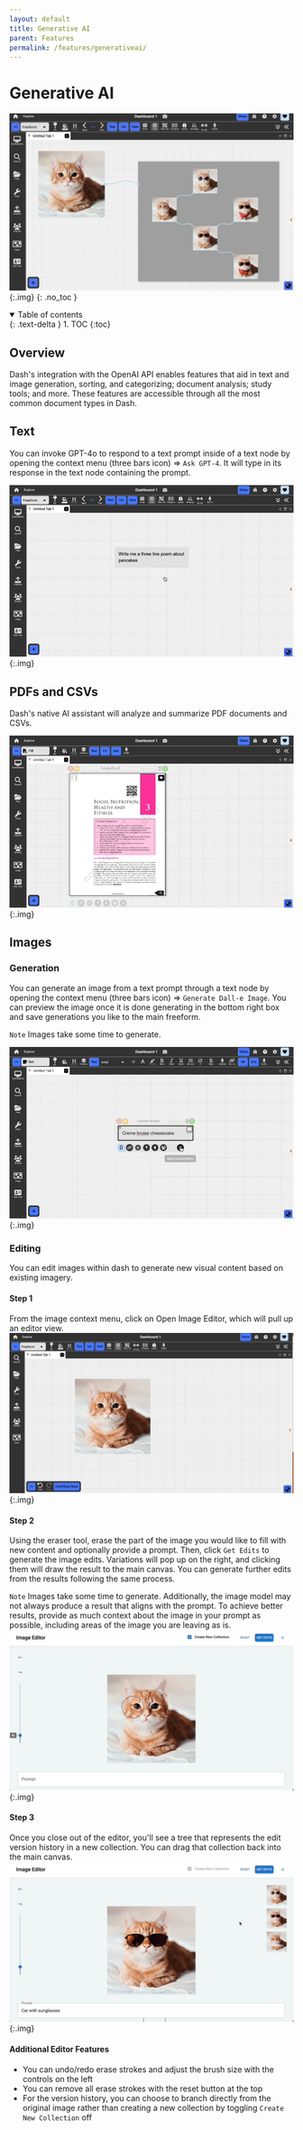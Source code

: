 ```yaml
---
layout: default
title: Generative AI
parent: Features
permalink: /features/generativeai/
---
```


# Generative AI

![](../../assets/images/gen_ai.png){:.img}
{: .no_toc }

<details open markdown="block">
  <summary>
    Table of contents
  </summary>
  {: .text-delta }
1. TOC
{:toc}
</details>

## Overview

Dash's integration with the OpenAI API enables features that aid in text and image generation, sorting, and categorizing; document analysis; study tools; and more. These features are accessible through all the most common document types in Dash.

## Text

You can invoke GPT-4o to respond to a text prompt inside of a text node by opening the context menu (three bars icon) => `Ask GPT-4`. It will type in its response in the text node containing the prompt.

![](../../assets/gifs/ai/ai-text.gif){:.img}

## PDFs and CSVs

Dash's native AI assistant will analyze and summarize PDF documents and CSVs. 

![](../../assets/gifs/ai/ai-pdf.gif){:.img}

## Images

### Generation

You can generate an image from a text prompt through a text node by opening the context menu (three bars icon) => `Generate Dall-e Image`. You can preview the image once it is done generating in the bottom right box and save generations you like to the main freeform.

`Note` Images take some time to generate.

![](../../assets/gifs/ai/ai-image.gif){:.img}

### Editing

You can edit images within dash to generate new visual content based on existing imagery.

#### Step 1

From the image context menu, click on Open Image Editor, which will pull up an editor view.
![](../../assets/gifs/ai/ai-edit-1.gif){:.img}

#### Step 2

Using the eraser tool, erase the part of the image you would like to fill with new content and optionally provide a prompt. Then, click `Get Edits` to generate the image edits. Variations will pop up on the right, and clicking them will draw the result to the main canvas. You can generate further edits from the results following the same process.

`Note` Images take some time to generate. Additionally, the image model may not always produce a result that aligns with the prompt. To achieve better results, provide as much context about the image in your prompt as possible, including areas of the image you are leaving as is.
![](../../assets/gifs/ai/ai-edit-2.gif){:.img}

#### Step 3

Once you close out of the editor, you'll see a tree that represents the edit version history in a new collection. You can drag that collection back into the main canvas.
![](../../assets/gifs/ai/ai-edit-3.gif){:.img}

#### Additional Editor Features

- You can undo/redo erase strokes and adjust the brush size with the controls on the left
- You can remove all erase strokes with the reset button at the top
- For the version history, you can choose to branch directly from the original image rather than creating a new collection by toggling `Create New Collection` off

